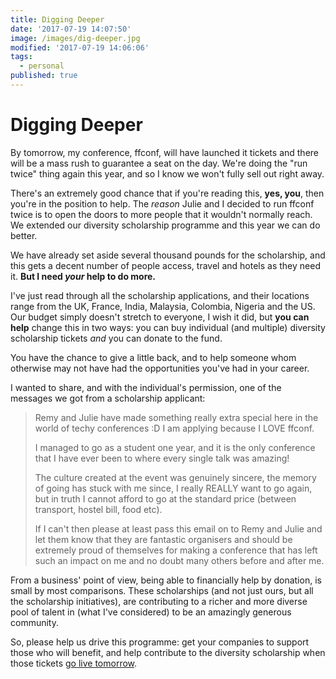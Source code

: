 ```yaml
---
title: Digging Deeper
date: '2017-07-19 14:07:50'
image: /images/dig-deeper.jpg
modified: '2017-07-19 14:06:06'
tags:
  - personal
published: true
---
```

# Digging Deeper

By tomorrow, my conference, ffconf, will have launched it tickets and there will be a mass rush to guarantee a seat on the day. We're doing the "run twice" thing again this year, and so I know we won't fully sell out right away.

There's an extremely good chance that if you're reading this, **yes, you**, then you're in the position to help. The _reason_ Julie and I decided to run ffconf twice is to open the doors to more people that it wouldn't normally reach. We extended our diversity scholarship programme and this year we can do better.

<!--more-->

We have already set aside several thousand pounds for the scholarship, and this gets a decent number of people access, travel and hotels as they need it. **But I need *your* help to do more.**

I've just read through all the scholarship applications, and their locations range from the UK, France, India, Malaysia, Colombia, Nigeria and the US. Our budget simply doesn't stretch to everyone, I wish it did, but **you can help** change this in two ways: you can buy individual (and multiple) diversity scholarship tickets _and_ you can donate to the fund.

You have the chance to give a little back, and to help someone whom otherwise may not have had the opportunities you've had in your career.

I wanted to share, and with the individual's permission, one of the messages we got from a scholarship applicant:

> Remy and Julie have made something really extra special here in the world of techy conferences :D I am applying because I LOVE ffconf.
>
> I managed to go as a student one year, and it is the only conference that I have ever been to where every single talk was amazing!
>
> The culture created at the event was genuinely sincere, the memory of going has stuck with me since, I really REALLY want to go again, but in truth I cannot afford to go at the standard price (between transport, hostel bill, food etc).
>
> If I can't then please at least pass this email on to Remy and Julie and let them know that they are fantastic organisers and should be extremely proud of themselves for making a conference that has left such an impact on me and no doubt many others before and after me.

From a business' point of view, being able to financially help by donation, is small by most comparisons. These scholarships (and not just ours, but all the scholarship initiatives), are contributing to a richer and more diverse pool of talent in (what I've considered) to be an amazingly generous community.

So, please help us drive this programme: get your companies to support those who will benefit, and help contribute to the diversity scholarship when those tickets [go live tomorrow](https://ffconf.org).
